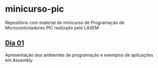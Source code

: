 # minicurso-pic
Repositório com material do minicurso de Programação de Microcontroladores PIC realizado pelo LASEM
## [Dia 01](https://github.com/fellipe-leandro/minicurso-pic/tree/master/dia01)
Apresentação dos ambientes de programação e exemplos de aplicações em Assembly 
